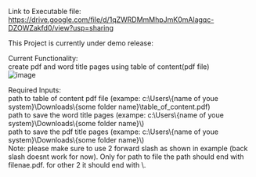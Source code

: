 Link to Executable file: https://drive.google.com/file/d/1qZWRDMmMhpJmK0mAlagqc-DZOWZakfd0/view?usp=sharing

This Project is currently under demo release:  
  
Current Functionality:  
create pdf and word title pages using table of content(pdf file)  
![image](https://github.com/Neil-Doshi/GUI_Application/assets/43719571/de2f4cd5-43bb-451e-981b-07ca3e73d43a)  

Required Inputs:   
path to table of content pdf file (exampe: c:\\Users\\{name of youe system}\\Downloads\\{some folder name}\\table_of_content.pdf)  
path to save the word title pages (exampe: c:\\Users\\{name of youe system}\\Downloads\\{some folder name}\\)  
path to save the pdf title pages (exampe: c:\\Users\\{name of youe system}\\Downloads\\{some folder name}\\)  
Note: please make sure to use 2 forward slash as shown in example (back slash doesnt work for now). Only for path to file the path should end with filenae.pdf. for other 2 it should end with \\.

